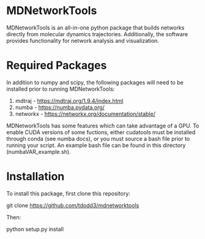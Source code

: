# MDNetworkTools

MDNetworkTools is an all-in-one python package that builds networks directly from molecular dynamics trajectories. Additionally, the software
provides functionality for network analysis and visualization. 

# Required Packages
In addition to numpy and scipy, the following packages will need to be installed prior to running MDNetworkTools:
1) mdtraj - https://mdtraj.org/1.9.4/index.html
2) numba - https://numba.pydata.org/
3) networkx - https://networkx.org/documentation/stable/

MDNetworkTools has some features which can take advantage of a GPU. To enable CUDA versions of 
some fuctions, either cudatools must be installed through conda (see numba docs), or you must source a bash file
prior to running your script. An example bash file can be found in this directory (numbaVAR_example.sh).

# Installation
To install this package, first clone this repository:

git clone https://github.com/tdodd3/mdnetworktools

Then:

python setup.py install
